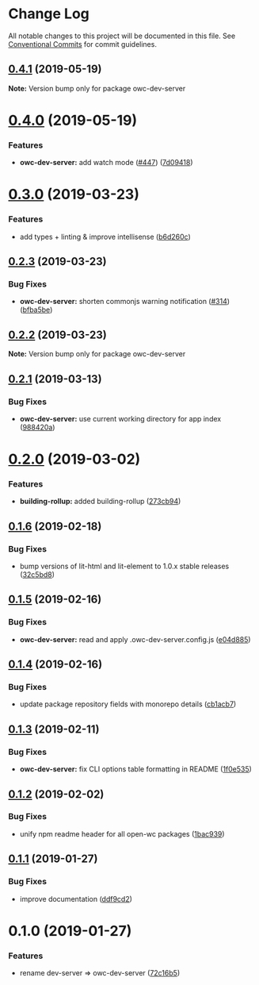 # Change Log

All notable changes to this project will be documented in this file.
See [Conventional Commits](https://conventionalcommits.org) for commit guidelines.

## [0.4.1](https://github.com/open-wc/open-wc/compare/owc-dev-server@0.4.0...owc-dev-server@0.4.1) (2019-05-19)

**Note:** Version bump only for package owc-dev-server





# [0.4.0](https://github.com/open-wc/open-wc/compare/owc-dev-server@0.3.0...owc-dev-server@0.4.0) (2019-05-19)


### Features

* **owc-dev-server:** add watch mode ([#447](https://github.com/open-wc/open-wc/issues/447)) ([7d09418](https://github.com/open-wc/open-wc/commit/7d09418))





# [0.3.0](https://github.com/open-wc/open-wc/compare/owc-dev-server@0.2.3...owc-dev-server@0.3.0) (2019-03-23)


### Features

* add types + linting & improve intellisense ([b6d260c](https://github.com/open-wc/open-wc/commit/b6d260c))





## [0.2.3](https://github.com/open-wc/open-wc/compare/owc-dev-server@0.2.2...owc-dev-server@0.2.3) (2019-03-23)


### Bug Fixes

* **owc-dev-server:** shorten commonjs warning notification ([#314](https://github.com/open-wc/open-wc/issues/314)) ([bfba5be](https://github.com/open-wc/open-wc/commit/bfba5be))





## [0.2.2](https://github.com/open-wc/open-wc/compare/owc-dev-server@0.2.1...owc-dev-server@0.2.2) (2019-03-23)

**Note:** Version bump only for package owc-dev-server





## [0.2.1](https://github.com/open-wc/open-wc/compare/owc-dev-server@0.2.0...owc-dev-server@0.2.1) (2019-03-13)


### Bug Fixes

* **owc-dev-server:** use current working directory for app index ([988420a](https://github.com/open-wc/open-wc/commit/988420a))





# [0.2.0](https://github.com/open-wc/open-wc/compare/owc-dev-server@0.1.6...owc-dev-server@0.2.0) (2019-03-02)


### Features

* **building-rollup:** added building-rollup ([273cb94](https://github.com/open-wc/open-wc/commit/273cb94))





## [0.1.6](https://github.com/open-wc/open-wc/compare/owc-dev-server@0.1.5...owc-dev-server@0.1.6) (2019-02-18)


### Bug Fixes

* bump versions of lit-html and lit-element to 1.0.x stable releases ([32c5bd8](https://github.com/open-wc/open-wc/commit/32c5bd8))





## [0.1.5](https://github.com/open-wc/open-wc/compare/owc-dev-server@0.1.4...owc-dev-server@0.1.5) (2019-02-16)


### Bug Fixes

* **owc-dev-server:** read and apply .owc-dev-server.config.js ([e04d885](https://github.com/open-wc/open-wc/commit/e04d885))





## [0.1.4](https://github.com/open-wc/open-wc/compare/owc-dev-server@0.1.3...owc-dev-server@0.1.4) (2019-02-16)


### Bug Fixes

* update package repository fields with monorepo details ([cb1acb7](https://github.com/open-wc/open-wc/commit/cb1acb7))





## [0.1.3](https://github.com/open-wc/open-wc/tree/master/packages/dev-server/compare/owc-dev-server@0.1.2...owc-dev-server@0.1.3) (2019-02-11)


### Bug Fixes

* **owc-dev-server:** fix CLI options table formatting in README ([1f0e535](https://github.com/open-wc/open-wc/tree/master/packages/dev-server/commit/1f0e535))





## [0.1.2](https://github.com/open-wc/open-wc/tree/master/packages/dev-server/compare/owc-dev-server@0.1.1...owc-dev-server@0.1.2) (2019-02-02)


### Bug Fixes

* unify npm readme header for all open-wc packages ([1bac939](https://github.com/open-wc/open-wc/tree/master/packages/dev-server/commit/1bac939))





## [0.1.1](https://github.com/open-wc/open-wc/tree/master/packages/dev-server/compare/owc-dev-server@0.1.0...owc-dev-server@0.1.1) (2019-01-27)


### Bug Fixes

* improve documentation ([ddf9cd2](https://github.com/open-wc/open-wc/tree/master/packages/dev-server/commit/ddf9cd2))





# 0.1.0 (2019-01-27)


### Features

* rename dev-server => owc-dev-server ([72c16b5](https://github.com/open-wc/open-wc/tree/master/packages/dev-server/commit/72c16b5))
